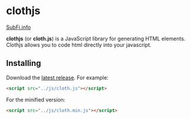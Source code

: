 # clothjs

<a href="https://subfi.info">SubFi.info</a>

**clothjs** (or **cloth.js**) is a JavaScript library for generating HTML elements. Clothjs allows you to code html directly into your javascript.

## Installing

Download the [latest release](https://github.com/Qparkinson/clothjs/). For example:

```html
<script src="../js/cloth.js"></script>
```

For the minified version:

```html
<script src="../js/cloth.min.js"></script>
```